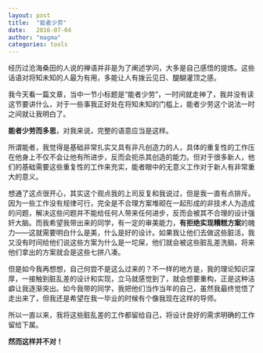 ```yaml
---
layout: post
title:  "能者少劳"
date:   2016-07-04 
author: "magma"
categories: tools
---
```


经历过沧海桑田的人说的禅语并非是为了阐述学问，大多是自己感悟的提炼。这些话语对将知未知的人最为有用，多能让人有拨云见日、醍醐灌顶之感。

我今天看一篇文章，当中一节小标题是“能者少劳”，一时间就走神了，我并没有读这节要讲什么，对于一些事我正好处在将知未知的门槛上，能者少劳这个说法一时之间就让我明白了。

**能者少劳而多思**，对我来说，完整的语意应当是这样。

所谓能者，我觉得是基础非常扎实又具有非凡创造力的人，具体的重复性的工作压在他身上不仅不会让他有所进步，反而会扼杀其创造的能力。但对于很多新人，他们的基础需要这些重复性的工作来充实，能者眼中的无意义工作对于新人有非常重大的意义。

想通了这点很开心，其实这个观点我的上司反复和我说过，但是我一直有点排斥。因为一些工作没有规律可行，完全是不合理方案堆砌在一起形成的非技术人为造成的问题，解决这些问题并不能给任何人带来任何进步，反而会被其不合理的设计强奸大脑。而我希望我带出来的同学，有一定的审美能力，**有拒绝实现糟糕方案**的魄力——这就需要明白什么是美，什么是好的设计。如果我让他们去做这些脏活，我又没有时间给他们说这些方案为什么是一坨屎，他们就会被这些脏乱差洗脑，将来他们拿出的方案就会是这些七拼八凑。

但是如今我再想想，自己何尝不是这么过来的？不一样的地方是，我的理论知识深厚，一接触到脏乱差的设计和实现，立马就感觉到了，就会想要重构，正是这种洁癖让我逐渐突出。如今我带的同学，我把他们当作当年的自己，虽然我最终觉悟了走出来了，但我还是希望在我一毕业的时候有个像我现在这样的导师。

所以一直以来，我将这些脏乱差的工作都留给自己，将设计良好的需求明确的工作留给下属。

**然而这样并不对！**


